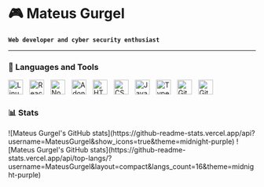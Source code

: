 # 🎮 Mateus Gurgel

**`Web developer and cyber security enthusiast`**


---

### 🧰 Languages and Tools


<img align="left" alt="Linux" width="30px" style="padding-right:10px;" src="https://cdn.jsdelivr.net/gh/devicons/devicon/icons/linux/linux-original.svg" />

<img align="left" alt="React" width="30px" style="padding-right:10px;" src="https://cdn.jsdelivr.net/gh/devicons/devicon/icons/react/react-original.svg" />
<img align="left" alt="NodeJS" width="30px" style="padding-right:10px;" src="https://cdn.jsdelivr.net/gh/devicons/devicon/icons/nodejs/nodejs-original.svg"/>
<img align="left" alt="AdonisJS" width="30px" style="padding-right:10px;" src="https://cdn.jsdelivr.net/gh/devicons/devicon/icons/adonisjs/adonisjs-original.svg" />

<img align="left" alt="HTML" width="30px" style="padding-right:10px;" src="https://cdn.jsdelivr.net/gh/devicons/devicon/icons/html5/html5-plain.svg" />
<img align="left" alt="CSS" width="30px" style="padding-right:10px;" src="https://cdn.jsdelivr.net/gh/devicons/devicon/icons/css3/css3-plain.svg" />
<img align="left" alt="JavaScript" width="30px" style="padding-right:10px;" src="https://cdn.jsdelivr.net/gh/devicons/devicon/icons/javascript/javascript-plain.svg" />
<img align="left" alt="TypeScript" width="30px" style="padding-right:10px;" src="https://cdn.jsdelivr.net/gh/devicons/devicon/icons/typescript/typescript-plain.svg" />

<img align="left" alt="Git" width="30px" style="padding-right:10px;" src="https://cdn.jsdelivr.net/gh/devicons/devicon/icons/git/git-original.svg" />
<img align="left" alt="GitHub" width="30px" style="padding-right:10px;" src="https://cdn.jsdelivr.net/gh/devicons/devicon/icons/github/github-original.svg" />
<br />

#

### 📊 Stats
<div>
  ![Mateus Gurgel's GitHub stats](https://github-readme-stats.vercel.app/api?username=MateusGurgel&show_icons=true&theme=midnight-purple)
  ![Mateus Gurgel's GitHub stats](https://github-readme-stats.vercel.app/api/top-langs/?username=MateusGurgel&layout=compact&langs_count=16&theme=midnight-purple)
</div>

<!-- ![GitHub Streak](https://streak-stats.demolab.com?user=MateusGurgel&theme=gruvbox&border_radius=4.5) -->

#

